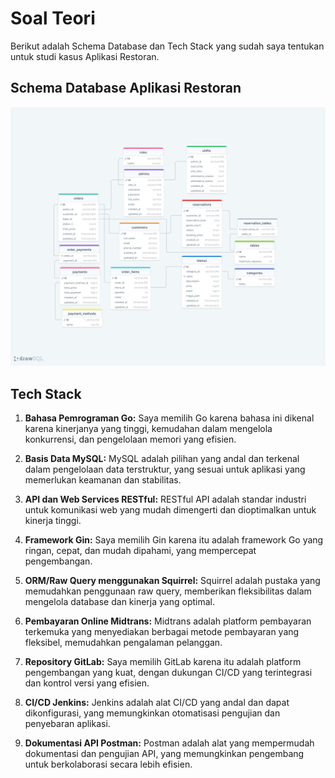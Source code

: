 # Soal Teori
Berikut adalah Schema Database dan Tech Stack yang sudah saya tentukan untuk studi kasus Aplikasi Restoran.

## Schema Database Aplikasi Restoran

![Schema Database Aplikasi Restoran](qoin-digital-test-schema.png)

## Tech Stack

1. **Bahasa Pemrograman Go:** Saya memilih Go karena bahasa ini dikenal karena kinerjanya yang tinggi, kemudahan dalam mengelola konkurrensi, dan pengelolaan memori yang efisien.

2. **Basis Data MySQL:** MySQL adalah pilihan yang andal dan terkenal dalam pengelolaan data terstruktur, yang sesuai untuk aplikasi yang memerlukan keamanan dan stabilitas.

3. **API dan Web Services RESTful:** RESTful API adalah standar industri untuk komunikasi web yang mudah dimengerti dan dioptimalkan untuk kinerja tinggi.

4. **Framework Gin:** Saya memilih Gin karena itu adalah framework Go yang ringan, cepat, dan mudah dipahami, yang mempercepat pengembangan.

5. **ORM/Raw Query menggunakan Squirrel:** Squirrel adalah pustaka yang memudahkan penggunaan raw query, memberikan fleksibilitas dalam mengelola database dan kinerja yang optimal.

6. **Pembayaran Online Midtrans:** Midtrans adalah platform pembayaran terkemuka yang menyediakan berbagai metode pembayaran yang fleksibel, memudahkan pengalaman pelanggan.

7. **Repository GitLab:** Saya memilih GitLab karena itu adalah platform pengembangan yang kuat, dengan dukungan CI/CD yang terintegrasi dan kontrol versi yang efisien.

8. **CI/CD Jenkins:** Jenkins adalah alat CI/CD yang andal dan dapat dikonfigurasi, yang memungkinkan otomatisasi pengujian dan penyebaran aplikasi.

9. **Dokumentasi API Postman:** Postman adalah alat yang mempermudah dokumentasi dan pengujian API, yang memungkinkan pengembang untuk berkolaborasi secara lebih efisien.
